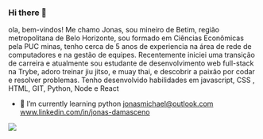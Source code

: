 ### Hi there 👋

ola, bem-vindos!
Me chamo Jonas, sou mineiro de Betim, região metropolitana de Belo Horizonte, sou formado em Ciências Econômicas pela PUC minas, tenho cerca de 5 anos de experiencia na área de rede de computadores e na gestão de equipes.
Recentemente iniciei uma transição de carreira e atualmente sou estudante de desenvolvimento web full-stack na Trybe, adoro treinar jiu jitso, e muay thai, e descobrir a paixão por codar e resolver problemas.
Tenho desenvolvido habilidades em javascript, CSS , HTML, GIT, Python, Node e React
- 🌱 I’m currently learning python
jonasmichael@outlook.com <br>
www.linkedin.com/in/jonas-damasceno
<a href="www.linkedin.com/in/jonas-damasceno">
    <img src="[https://img.shields.io/badge/LinkedIn-0077B5?style=for-the-badge&logo=linkedin&logoColor=white](https://camo.githubusercontent.com/1fb28218088b45b065a7445cafa9d5f027a657f17cb4f8b3a9472b1f59952949/68747470733a2f2f696d672e736869656c64732e696f2f62616467652f2d4c696e6b6564496e2d2532333030373742353f7374796c653d666f722d7468652d6261646765266c6f676f3d6c696e6b6564696e266c6f676f436f6c6f723d7768697465)" />
</a>
<!--
**jonasdamasceno/jonasdamasceno** is a ✨ _special_ ✨ repository because its `README.md` (this file) appears on your GitHub profile.

Here are some ideas to get you started:

🔭 I’m currently working on ...
- 🌱 I’m currently learning ...
- 👯 I’m looking to collaborate on ...
- 🤔 I’m looking for help with ...
- 💬 Ask me about ...
- 📫 How to reach me: ...
- 😄 Pronouns: ...
- ⚡ Fun fact: ...
-->
